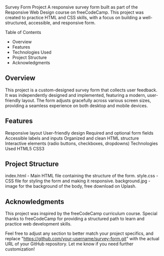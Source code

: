 Survey Form Project
A responsive survey form built as part of the Responsive Web Design course on freeCodeCamp. This project was created to practice HTML and CSS skills, with a focus on building a well-structured, accessible, and responsive form.

Table of Contents
- Overview
- Features
- Technologies Used
- Project Structure
- Acknowledgments

## Overview
This project is a custom-designed survey form that collects user feedback. It was independently designed and implemented, featuring a modern, user-friendly layout. The form adjusts gracefully across various screen sizes, providing a seamless experience on both desktop and mobile devices.

## Features
Responsive layout
User-friendly design
Required and optional form fields
Accessible labels and inputs
Organized and clean HTML structure
Interactive elements (radio buttons, checkboxes, dropdowns)
Technologies Used
HTML5
CSS3


## Project Structure
index.html - Main HTML file containing the structure of the form.
style.css - CSS file for styling the form and making it responsive.
background.jpg - image for the background of the body, free download on Uplash.

## Acknowledgments
This project was inspired by the freeCodeCamp curriculum course. Special thanks to freeCodeCamp for providing a structured path to learn and practice web development skills.

Feel free to adjust any section to better match your project specifics, and replace "https://github.com/your-username/survey-form.git" with the actual URL of your GitHub repository. Let me know if you need further customization!
